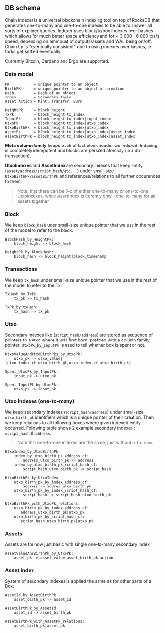 ## DB schema

Chain indexer is a universal blockchain indexing tool on top of RocksDB that generates one-to-many and one-to-one indexes to be able to answer all sorts of explorer queries.
Indexer uses block/tx/box indexes over hashes which allows for much better space efficiency and for ~ 3 000 - 6 000 txs/s speed, depending on ammount of outputs/assets and WAL being on/off. Chain tip is "eventually consistent" due to using indexes over hashes, ie. forks get settled eventually.

Currently Bitcoin, Cardano and Ergo are supported.

### Data model

```
PK           = unique pointer to an object
BirthPK      = unique pointer to an object of creation
Hash         = Hash of an object
Index        = Secondary Index
Asset Action = Mint, Transfer, Burn
```
```
HeightPk     = block_height
TxPk         = block_height|tx_index
InputPk      = block_height|tx_index|input_index
UtxoPk       = block_height|tx_index|utxo_index
UtxoBirthPk  = block_height|tx_index|utxo_index
AssetPk      = block_height|tx_index|utxo_index|asset_index
AssetBirthPk = block_height|tx_index|utxo_index|asset_index
```

**Meta column family** keeps track of last block header we indexed. Indexing is completely idempotent and blocks are persited atomicly (in a db transaction).

**UtxoIndexes** and **AssetIndex** are seconary indexes that keep entity (`asset/address/script_hash/etc...`) under small-size `UtxoBirthPk/AssetBirthPk`
and references/relations to all further occurences to them.

> Note, that there can be 0-x of either one-to-many or one-to-one UtxoIndexes, while AssetIndex is curently only 1 one-to-many for all assets together

### Block

We keep `block_hash` uder small-size unique pointer that we use in the rest of the model to refer to the block.

```
BlockHash_by_HeightPk:
    block_height -> block_hash

HeightPk_by_BlockHash:
    block_hash -> block_height|block_timestamp
```

### Transactions

We keep `tx_hash` under small-size unique pointer that we use in the rest of the model to refer to the Tx.

```
TxHash_by_TxPk:
    tx_pk -> tx_hash

TxPk_by_txHash:
    tx_hash -> tx_pk
```

### Utxo

Secondary indexes like (`script_hash/address`) are stored as sequence of pointers to a utxo where it was first born, prefixed with a column family pointer.
`UtxoPk_by_InputPk` is used to tell whether box is spent or not.

```
UtxoValueAndUtxoBirthPks_by_UtxoPk:
    utxo_pk -> utxo_value|[utxo_index_cf:utxo_birth_pk,utxo_index_cf:utxo_birth_pk]

Spent_UtxoPk_by_InputPk:
    input_pk -> utxo_pk

Spent_InputPk_by_UtxoPk:
    utxo_pk -> input_pk
```

### Utxo indexes (one-to-many)

We keep secondary indexes (`script_hash/address`) under small-size `utxo_birth_pk` identifiers which is a unique pointer of their creation.
Then we keep relations to all following boxes where given indexed entity occurred. Following table shows 2 example secondary indexes : `script_hash` & `address`.

> Note that one-to-one indexes are the same, just without `relations`.

```
UtxoIndex_by_UtxoBirthPk
    index_by_utxo_birth_pk_address_cf: 
        address_utxo_birth_pk -> address
    index_by_utxo_birth_pk_script_hash_cf: 
        script_hash_utxo_birth_pk -> script_hash

UtxoBirthPk_by_UtxoIndex
    utxo_birth_pk_by_index_address_cf: 
        address -> addres_utxo_birth_pk
    utxo_birth_pk_by_index_script_hash_cf: 
        script_hash -> script_hash_utxo_birth_pk

UtxoBirthPk_with_UtxoPk_relations:
    utxo_birth_pk_by_index_address_cf: 
       address_utxo_birth_pk|utxo_pk
    utxo_birth_pk_by_script_hash_cf: 
       script_hash_utxo_birth_pk|utxo_pk
```

### Assets

Assets are for now just basic with single one-to-many secondary index 

```
AssetValueAndBirthPk_by_UtxoPk:
    asset_pk -> asset_value|asset_birth_pk|action
```

### Asset index

System of secondary indexes is applied the same as for other parts of a Box.

```
AssetId_by_AssetBirthPk
    asset_birth_pk -> asset_id

AssetBirthPk_by_AssetId
    asset_id -> asset_birth_pk

AssetBirthPk_with_AssetPk_relations:
    asset_birth_pk|asset_pk
```